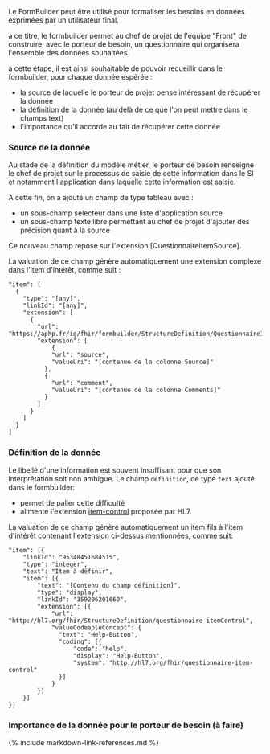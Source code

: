 Le FormBuilder peut être utilisé pour formaliser les besoins en données exprimées par un utilisateur final. 

à ce titre, le formbuilder permet au chef de projet de l'équipe "Front" de construire, avec le porteur de besoin, un questionnaire qui organisera l'ensemble des données souhaitées. 

à cette étape, il est ainsi souhaitable de pouvoir recueillir dans le formbuilder, pour chaque donnée espérée : 
- la source de laquelle le porteur de projet pense intéressant de récupérer la donnée
- la définition de la donnée (au delà de ce que l'on peut mettre dans le champs text)
- l'importance qu'il accorde au fait de récupérer cette donnée

### Source de la donnée
Au stade de la définition du modèle métier, le porteur de besoin renseigne le chef de projet sur le processus de saisie de cette information dans le SI et notamment l'application dans laquelle cette information est saisie. 

A cette fin, on a ajouté un champ de type tableau avec : 
- un sous-champ selecteur dans une liste d'application source
- un sous-champ texte libre permettant au chef de projet d'ajouter des précision quant à la source

Ce nouveau champ repose sur l'extension [QuestionnaireItemSource].

La valuation de ce champ génère automatiquement une extension complexe dans l'item d'intérêt, comme suit : 
```
"item": [
  {
    "type": "[any]",
    "linkId": "[any]",
    "extension": [
      {
        "url": "https://aphp.fr/ig/fhir/formbuilder/StructureDefinition/QuestionnaireItemSource",
        "extension": [
            {
            "url": "source",
            "valueUri": "[contenue de la colonne Source]"
          },
          {
            "url": "comment",
            "valueUri": "[contenue de la colonne Comments]"
          }
        ]
      }
    ]
  }
]
```

### Définition de la donnée
Le libellé d'une information est souvent insuffisant pour que son interprétation soit non ambigue. Le champ `définition`, de type `text` ajouté dans le formbuilder:
 - permet de palier cette difficulté
 - alimente l'extension [item-control](http://hl7.org/fhir/StructureDefinition/questionnaire-itemControl) proposée par HL7. 

La valuation de ce champ génère automatiquement un item fils à l'item d'intérêt contenant l'extension ci-dessus mentionnées, comme suit:
```
"item": [{
    "linkId": "95348451684515",
    "type": "integer",
    "text": "Item à définir",
    "item": [{
        "text": "[Contenu du champ définition]",
        "type": "display",
        "linkId": "359206201660",
        "extension": [{
            "url": "http://hl7.org/fhir/StructureDefinition/questionnaire-itemControl",
            "valueCodeableConcept": {
              "text": "Help-Button",
              "coding": [{
                  "code": "help",
                  "display": "Help-Button",
                  "system": "http://hl7.org/fhir/questionnaire-item-control"
              }]
            }
        }]
    }]
}]
```

### Importance de la donnée pour le porteur de besoin (à faire)





{% include markdown-link-references.md %}
